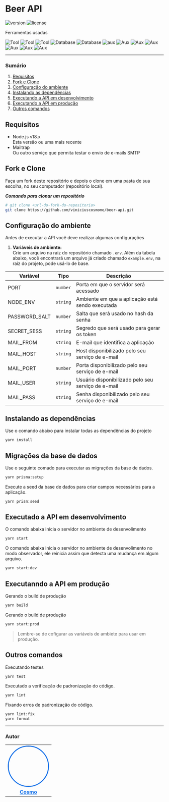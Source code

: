 # Beer API

![version](https://img.shields.io/github/package-json/v/viniciuscosmome/beer-api?labelColor=blue&color=blue)
![license](https://img.shields.io/github/license/viniciuscosmome/beer-api?labelColor=blue&color=blue)

Ferramentas usadas

![Tool](https://img.shields.io/badge/-Express-white?logo=Express&logoColor=black)
![Tool](https://img.shields.io/badge/-Axios-white?logo=axios&logoColor=black)
![Tool](https://img.shields.io/badge/-Zod-white?logo=zod&logoColor=black)
![Database](https://img.shields.io/badge/-SQLite-white?logo=sqlite&logoColor=black)
![Database](https://img.shields.io/badge/-Prisma-white?logo=prisma&logoColor=black)
![aux](https://img.shields.io/badge/-TypeScript-white?logo=typescript&logoColor=black)
![Aux](https://img.shields.io/badge/-Vitest-white?logo=vitest&logoColor=black)
![Aux](https://img.shields.io/badge/-Swagger-white?logo=swagger&logoColor=black)
![Aux](https://img.shields.io/badge/-Eslint-white?logo=eslint&logoColor=black)
![Aux](https://img.shields.io/badge/-Prettier-white?logo=prettier&logoColor=black)
![Aux](https://img.shields.io/badge/-Git-white?logo=git&logoColor=black)
![Aux](https://img.shields.io/badge/-Node-white?logo=Node.js&logoColor=black)

---

### Sumário

1. [Requisitos](#requisitos)
1. [Fork e Clone](#fork-e-clone)
1. [Configuração do ambiente](#configuração-do-ambiente)
1. [Instalando as dependências](#instalando-as-dependências)
1. [Executando a API em desenvolvimento](#executado-a-api-em-desenvolvimento)
1. [Executando a API em produção](#executanndo-a-api-em-produção)
1. [Outros comandos](#outros-comandos)

## Requisitos

- Node.js v18.x\
  Esta versão ou uma mais recente
- Mailtrap\
  Ou outro serviço que permita testar o envio de e-mails SMTP

## Fork e Clone

Faça um fork deste repositório e depois o clone em uma pasta de sua escolha, no seu computador (repositório local).

**_Comando para clonar um repositório_**

```bash
# git clone <url-do-fork-do-repositorio>
git clone https://github.com/viniciuscosmome/beer-api.git
```

## Configuração do ambiente

Antes de executar a API você deve realizar algumas configurações

1. **Variáveis de ambiente:**\
   Crie um arquivo na raiz do repositório chamado `.env`. Além da tabela abaixo, você encontrará um arquivo já criado chamado `example.env`, na raiz do projeto, pode usá-lo de base.

| Variável      | Tipo     | Descrição                                          |
| ------------- | -------- | -------------------------------------------------- |
| PORT          | `number` | Porta em que o servidor será acessado              |
| NODE_ENV      | `string` | Ambiente em que a aplicação está sendo executada   |
| PASSWORD_SALT | `number` | Salta que será usado no hash da senha              |
| SECRET_SESS   | `string` | Segredo que será usado para gerar os token         |
| MAIL_FROM     | `string` | E-mail que identifica a aplicação                  |
| MAIL_HOST     | `string` | Host disponibilizado pelo seu serviço de e-mail    |
| MAIL_PORT     | `number` | Porta disponibilizado pelo seu serviço de e-mail   |
| MAIL_USER     | `string` | Usuário disponibilizado pelo seu serviço de e-mail |
| MAIL_PASS     | `string` | Senha disponibilizado pelo seu serviço de e-mail   |

## Instalando as dependências

Use o comando abaixo para instalar todas as dependências do projeto

```bash
yarn install
```

## Migrações da base de dados

Use o seguinte comado para executar as migrações da base de dados.

```bash
yarn prisma:setup
```

Execute a seed da base de dados para criar campos necessários para a aplicação.

```bash
yarn prism:seed
```

## Executado a API em desenvolvimento

O comando abaixa inicia o servidor no ambiente de desenvolimento

```bash
yarn start
```

O comando abaixa inicia o servidor no ambiente de desenvolimento no modo observador, ele reinicia assim que detecta uma mudança em algum arquivo.

```bash
yarn start:dev
```

## Executanndo a API em produção

Gerando o build de produção

```bash
yarn build
```

Gerando o build de produção

```bash
yarn start:prod
```

> Lembre-se de cofigurar as variáveis de ambiete para usar em produção.

## Outros comandos

Executando testes

```bash
yarn test
```

Executado a verificação de padronização do código.

```bash
yarn lint
```

Fixando erros de padronização do código.

```bash
yarn lint:fix
yarn format
```

---

### Autor

<table>
  <tbody>
    <tr>
      <td align=center>
        <a href="https://github.com/viniciuscosmome">
          <img
            width="125"
            src="https://avatars.githubusercontent.com/u/48590313?v=4"
            style="max-width:100%;border-radius:50%;border:3px solid rgb(15, 110, 232);">
        </a>
      </td>
    </tr>
    <tr>
      <td align=center>
        <a
          href="https://github.com/viniciuscosmome"
          style="color: rgb(15, 110, 232);">
          <strong>Cosmo</strong>
        </a>
      </td>
    </tr>
  </tbody>
</table>
